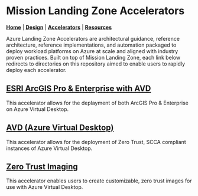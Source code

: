 # Mission Landing Zone Accelerators

[**Home**](./README.md) | [**Design**](./DESIGN.md) | [**Accelerators**](./ACCELERATORS.md) | [**Resources**](./RESOURCES.md)

Azure Landing Zone Accelerators are architectural guidance, reference architecture, reference implementations, and automation packaged to deploy workload platforms on Azure at scale and aligned with industry proven practices. Built on top of Mission Landing Zone,
each link below redirects to directories on this repository aimed to enable users to rapidly deploy each accelerator.

## [ESRI ArcGIS Pro & Enterprise with AVD](./docs/esri.md)
This accelerator allows for the deplayment of both ArcGIS Pro & Enterprise on Azure Virtual Desktop.

## [AVD (Azure Virtual Desktop)](./src/bicep/add-ons/azure-virtual-desktop/README.md)
This accelerator allows for the deployment of Zero Trust, SCCA compliant instances of Azure Virtual Desktop.

## [Zero Trust Imaging](./src/bicep/add-ons/imaging/README.md)
This accelerator enables users to create customizable, zero trust images for use with Azure Virtual Desktop.
